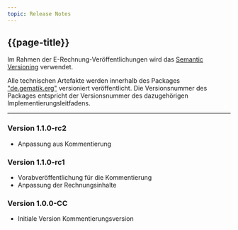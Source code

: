 ```yaml
---
topic: Release Notes
---
```


## {{page-title}}

Im Rahmen der E-Rechnung-Veröffentlichungen wird das [Semantic Versioning](https://semver.org/lang/de/) verwendet.

Alle technischen Artefakte werden innerhalb des Packages ["de.gematik.erg"](https://simplifier.net/e-rechnung/~packages) versioniert veröffentlicht. Die Versionsnummer des Packages entspricht der Versionsnummer des dazugehörigen Implementierungsleitfadens.

----
### Version 1.1.0-rc2

* Anpassung aus Kommentierung

### Version 1.1.0-rc1

* Vorabveröffentlichung für die Kommentierung
* Anpassung der Rechnungsinhalte


### Version 1.0.0-CC

* Initiale Version Kommentierungsversion
